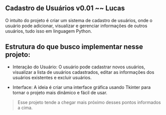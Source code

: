 ## Cadastro de Usuários v0.01 ~~ Lucas

O intuito do projeto é criar um sistema de cadastro de usuários, onde o usuário pode adicionar, visualizar e gerenciar informações de outros usuários, tudo isso em linguagem Python.

## Estrutura do que busco implementar nesse projeto:

- Interação do Usuário:
O usuário pode cadastrar novos usuários, visualizar a lista de usuários cadastrados, editar as informações dos usuários existentes e excluir usuários.

- Interface:
A ideia é criar uma interface gráfica usando Tkinter para tornar o projeto mais dinâmico e fácil de usar.

> Esse projeto tende a chegar mais próximo desses pontos informados a cima.